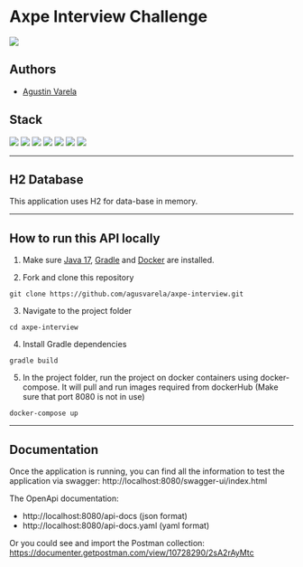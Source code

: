 # Axpe Interview Challenge

![](https://img.shields.io/badge/build-success-brightgreen.svg)

## Authors
- [Agustin Varela](https://www.linkedin.com/in/agus-varela10)

## Stack

![](https://img.shields.io/badge/Java_17-✓-blue.svg)
![](https://img.shields.io/badge/Spring_boot-✓-blue.svg)
![](https://img.shields.io/badge/H2-✓-blue.svg)
![](https://img.shields.io/badge/Gradle-✓-blue.svg)
![](https://img.shields.io/badge/Postman-✓-blue.svg)
![](https://img.shields.io/badge/OpenApi_3.0-✓-blue.svg)
![](https://img.shields.io/badge/Docker-✓-blue.svg)

-------------------

## H2 Database

This application uses H2 for data-base in memory.

-------------------

## How to run this API locally

1. Make sure [Java 17](https://www.oracle.com/java/technologies/javase/jdk17-archive-downloads.html), [Gradle](https://gradle.org/install/) and [Docker](https://docs.docker.com/get-docker/) are installed.

2. Fork and clone this repository

```
git clone https://github.com/agusvarela/axpe-interview.git
```

3. Navigate to the project folder

```
cd axpe-interview
```

4. Install Gradle dependencies

```
gradle build
```

5. In the project folder, run the project on docker containers using docker-compose. It will pull and run images required from dockerHub (Make sure that port 8080 is not in use)

```
docker-compose up
```

----------

## Documentation
Once the application is running, you can find all the information to test the application via swagger:
http://localhost:8080/swagger-ui/index.html

The OpenApi documentation:
- http://localhost:8080/api-docs (json format)
- http://localhost:8080/api-docs.yaml (yaml format)

Or you could see and import the Postman collection:
https://documenter.getpostman.com/view/10728290/2sA2rAyMtc